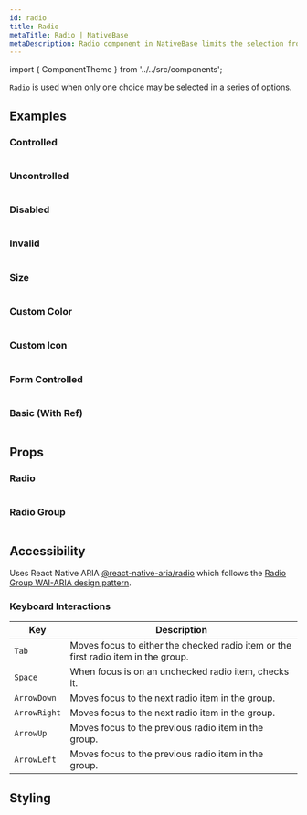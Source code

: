```yaml
---
id: radio
title: Radio
metaTitle: Radio | NativeBase
metaDescription: Radio component in NativeBase limits the selection from a series of options to only one. Read on for more on the Radio component and its types with examples.
---
```


import { ComponentTheme } from '../../src/components';

`Radio` is used when only one choice may be selected in a series of options.

## Examples

### Controlled

```ComponentSnackPlayer path=primitives,Radio,controlledRadio.tsx

```

### Uncontrolled

```ComponentSnackPlayer path=primitives,Radio,uncontrolledRadio.tsx

```

### Disabled

```ComponentSnackPlayer path=primitives,Radio,disabled.tsx

```

### Invalid

```ComponentSnackPlayer path=primitives,Radio,invalid.tsx

```

### Size

```ComponentSnackPlayer path=primitives,Radio,size.tsx

```

### Custom Color

```ComponentSnackPlayer path=primitives,Radio,customColor.tsx

```

### Custom Icon

```ComponentSnackPlayer path=primitives,Radio,customIcon.tsx

```

### Form Controlled

```ComponentSnackPlayer path=primitives,Radio,formControlled.tsx

```

### Basic (With Ref)

```ComponentSnackPlayer path=primitives,Radio,withRef.tsx

```

## Props

### Radio

```ComponentPropTable path=primitives,Radio,Radio.tsx

```

### Radio Group

```ComponentPropTable path=primitives,Radio,RadioGroup.tsx

```

## Accessibility

Uses React Native ARIA [@react-native-aria/radio](https://react-native-aria.geekyants.com/docs/useRadioGroup) which follows the [Radio Group WAI-ARIA design pattern](https://www.w3.org/WAI/ARIA/apg/#radiobutton).

### Keyboard Interactions

| Key          | Description                                                                        |
| ------------ | ---------------------------------------------------------------------------------- |
| `Tab`        | Moves focus to either the checked radio item or the first radio item in the group. |
| `Space`      | When focus is on an unchecked radio item, checks it.                               |
| `ArrowDown`  | Moves focus to the next radio item in the group.                                   |
| `ArrowRight` | Moves focus to the next radio item in the group.                                   |
| `ArrowUp`    | Moves focus to the previous radio item in the group.                               |
| `ArrowLeft`  | Moves focus to the previous radio item in the group.                               |

## Styling

<ComponentTheme name="radio" />
